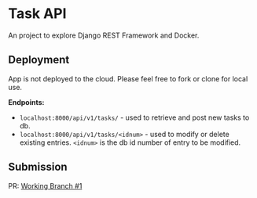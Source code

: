 # Task API

An project to explore Django REST Framework and Docker.

## Deployment

App is not deployed to the cloud. Please feel free to fork or clone for local use.

**Endpoints:**

* `localhost:8000/api/v1/tasks/` - used to retrieve and post new tasks to db.
* `localhost:8000/api/v1/tasks/<idnum>` - used to modify or delete existing entries. `<idnum>` is the db id number of entry to be modified.

## Submission

PR: [Working Branch #1](https://github.com/jstreifel-33/task-api/pull/1)
